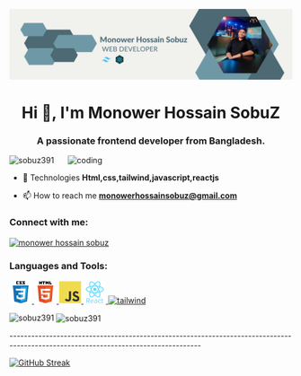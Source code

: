 ![logo](https://github.com/SobuZ391/SobuZ391/blob/main/banner_github.png)
<h1 align="center">Hi 👋, I'm Monower Hossain SobuZ</h1>
<h3 align="center">A passionate frontend developer from Bangladesh.</h3>
<img align="right" alt="coding" width="400" src="https://user-images.githubusercontent.com/55389276/140866485-8fb1c876-9a8f-4d6a-98dc-08c4981eaf70.gif">

<p align="left"> <img src="https://komarev.com/ghpvc/?username=sobuz391&label=Profile%20views&color=0e75b6&style=flat" alt="sobuz391" /> </p>



- 💬 Technologies **Html,css,tailwind,javascript,reactjs**

- 📫 How to reach me **monowerhossainsobuz@gmail.com**

<h3 align="left">Connect with me:</h3>
<p align="left">
<a href="https://fb.com/monower hossain sobuz" target="blank"><img align="center" src="https://raw.githubusercontent.com/rahuldkjain/github-profile-readme-generator/master/src/images/icons/Social/facebook.svg" alt="monower hossain sobuz" height="30" width="40" /></a>
</p>

<h3 align="left">Languages and Tools:</h3>
<p align="left">  </a> <a href="https://www.w3schools.com/css/" target="_blank" rel="noreferrer"> <img src="https://raw.githubusercontent.com/devicons/devicon/master/icons/css3/css3-original-wordmark.svg" alt="css3" width="40" height="40"/> </a> <a href="https://www.w3.org/html/" target="_blank" rel="noreferrer"> <img src="https://raw.githubusercontent.com/devicons/devicon/master/icons/html5/html5-original-wordmark.svg" alt="html5" width="40" height="40"/> </a> <a href="https://developer.mozilla.org/en-US/docs/Web/JavaScript" target="_blank" rel="noreferrer"> <img src="https://raw.githubusercontent.com/devicons/devicon/master/icons/javascript/javascript-original.svg" alt="javascript" width="40" height="40"/> </a> <a href="https://reactjs.org/" target="_blank" rel="noreferrer"> <img src="https://raw.githubusercontent.com/devicons/devicon/master/icons/react/react-original-wordmark.svg" alt="react" width="40" height="40"/> </a>  <a href="https://tailwindcss.com/" target="_blank" rel="noreferrer"> <img src="https://www.vectorlogo.zone/logos/tailwindcss/tailwindcss-icon.svg" alt="tailwind" width="40" height="60"/> </a> </p>
<p  ><img align="left" src="https://github-readme-stats.vercel.app/api/top-langs?username=sobuz391&show_icons=true&locale=en&layout=compact" alt="sobuz391" /></p>
<p>&nbsp;<img align="center" src="https://github-readme-stats.vercel.app/api?username=sobuz391&show_icons=true&locale=en" alt="sobuz391" /></p>

<p>-----------------------------------------------------------------------------------------------------------------------------------</p>




[![GitHub Streak](https://streak-stats.demolab.com?user=Sobuz391x&theme=highcontrast)](https://git.io/streak-stats)

